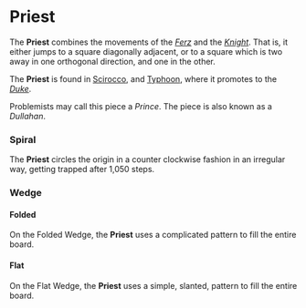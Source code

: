# Priest

The **Priest** combines the movements of the [*Ferz*](ferz.html)
and the [*Knight*](knight.html). That is, it either jumps to a
square diagonally adjacent, or to a square which is two away in
one orthogonal direction, and one in the other.

The **Priest** is found in [Scirocco](#chess-v:rules/scirocco),
and [Typhoon](#chess-v:rules/typhoon-revised),
where it promotes to the [*Duke*](duke.html).

Problemists may call this piece a *Prince*. The piece is also
known as a *Dullahan*.

### Spiral

The **Priest** circles the origin in a counter clockwise fashion
in an irregular way, getting trapped after 1,050 steps.

### Wedge

#### Folded

On the Folded Wedge, the **Priest** uses a complicated pattern
to fill the entire board.

#### Flat

On the Flat Wedge, the **Priest** uses a simple, slanted, pattern
to fill the entire board.
